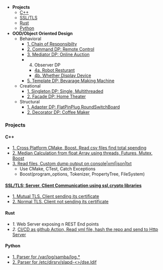 - **Projects**
  - [C++](#cpp)
  - [SSL/TLS](#ssl)
  - [Rust](#r)
  - [Python](#p)
- **OOD/Object Oriented Design**
  - Behavioral
    - [1. Chain of Responsibilty](/Languages/Programming_Languages/c++/Design_Pattens/Behavioral/Chain-of-Resp/)
    - [2. Command DP: Remote Control](/Languages/Programming_Languages/c++/Design_Pattens/Behavioral/Command/)
    - [3. Mediator DP: Online Auction](/Languages/Programming_Languages/c++/Design_Pattens/Behavioral/Mediator/)
    - 4. Observer DP
      - [4a. Robot Resturant](/Languages/Programming_Languages/c++/Design_Pattens/Behavioral/Observer/Robot_Resturant/)
      - [4b. Whether Display Device](/Languages/Programming_Languages/c++/Design_Pattens/Behavioral/Observer/Whether_Display_Device/)
    - [5. Template DP: Bevarage Making Machine](/Languages/Programming_Languages/c++/Design_Pattens/Behavioral/Template/)
  - Creational
    - [1. Singleton DP: Single, Multithreaded](/Languages/Programming_Languages/c++/Design_Pattens/Creational/Singleton/)
    - [2. Facade DP: Home Theater](/Languages/Programming_Languages/c++/Design_Pattens/Creational/facade/)
  - Structural
    - [1. Adapter DP: FlatPinPlug RoundSwitchBoard](/Languages/Programming_Languages/c++/Design_Pattens/Structural/Adapter/)
    - [2. Decorator DP: Coffee Maker](/Languages/Programming_Languages/c++/Design_Pattens/Structural/Decorator/)


### Projects
<a name=cpp></a>
#### C++
- [1. Cross Platform CMake, Boost. Read csv files find total spending](/Projects/Cross_Platform/Read_csv_files_Find_Total_Spending/)
- [2. Median Calculation from float Array using threads, Futures, Mutex, Boost](/Projects/C++/Median_Calculation_from_float_array/)
- [3. Read files, Custom dump output on console|xml|json|txt](/Projects/C++/Read_File_Custom_Dump_XMLTxtJsonConsole/)
    - Use CMake, CTest, Catch Exceptions
    - Boost(program_options, Tokenizer, PropertyTree, FileSystem)

<a name=ssl></a>
#### [SSL/TLS: Server, Client Communication using ssl,crypto libraries](/Projects/TLS_SSL/)
- [1. Mutual TLS. Client sending its certificate](/Projects/TLS_SSL/Mutual_TLS_client-sending-its-certs/)
- [2. Normal TLS. Client not sending its certificate](/Projects/TLS_SSL/Normal_TLS_client-notsending-itsCerts/)

<a name=r></a>
#### Rust
- _1._ Web Server exposing n REST End points
- _2._ [CI/CD as github Action, Read yml file, hash the repo and send to Http Server](/Projects/Rust/CICDAsGithubAction_Readymlfile_hashRepo_SendtoHttpServer/)

<a name=p></a>
#### Python
- [1. Parser for /var/log/samba/log.*](https://github.com/RedHatInsights/insights-core/pull/2362)
- [2. Parser for /etc/dirsrv/slapd-<>/dse.ldif](https://github.com/RedHatInsights/insights-core/pull/2362)
